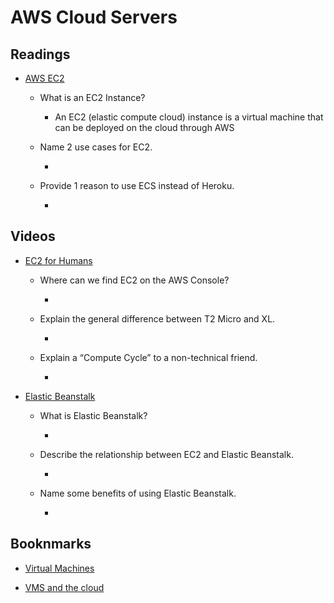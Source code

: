 # AWS Cloud Servers

## Readings

* [AWS EC2](https://aws.amazon.com/ec2/)

  * What is an EC2 Instance?

    * An EC2 (elastic compute cloud) instance is a virtual machine that can be deployed on the cloud through AWS

  * Name 2 use cases for EC2.

    * 

  * Provide 1 reason to use ECS instead of Heroku.

    * 

## Videos

* [EC2 for Humans](https://www.youtube.com/watch?v=lZMkgOMYYIg)

  * Where can we find EC2 on the AWS Console?

    * 

  * Explain the general difference between T2 Micro and XL.

    * 

  * Explain a “Compute Cycle” to a non-technical friend.

    * 

* [Elastic Beanstalk](https://www.youtube.com/watch?v=SrwxAScdyT0)

  * What is Elastic Beanstalk?

    * 

  * Describe the relationship between EC2 and Elastic Beanstalk.

    * 
  * Name some benefits of using Elastic Beanstalk.

    * 

## Booknmarks

* [Virtual Machines](https://www.youtube.com/watch?v=yIVXjl4SwVo)

* [VMS and the cloud](https://www.youtube.com/watch?v=l0DfHUWMjsU)

